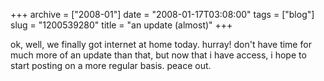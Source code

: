 +++
archive = ["2008-01"]
date = "2008-01-17T03:08:00"
tags = ["blog"]
slug = "1200539280"
title = "an update (almost)"
+++

ok, well, we finally got internet at home today. hurray! don't have time
for much more of an update than that, but now that i have access, i hope
to start posting on a more regular basis. peace out.

